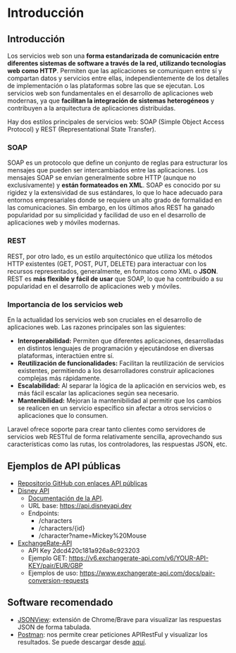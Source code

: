 # Introducción

## Introducción

Los servicios web son una **forma estandarizada de comunicación entre diferentes sistemas de software a través de la red, utilizando tecnologías web como HTTP**. Permiten que las aplicaciones se comuniquen entre sí y compartan datos y servicios entre ellas, independientemente de los detalles de implementación o las plataformas sobre las que se ejecutan. Los servicios web son fundamentales en el desarrollo de aplicaciones web modernas, ya que **facilitan la integración de sistemas heterogéneos** y contribuyen a la arquitectura de aplicaciones distribuidas.

Hay dos estilos principales de servicios web: SOAP (Simple Object Access Protocol) y REST (Representational State Transfer).

### SOAP

SOAP es un protocolo que define un conjunto de reglas para estructurar los mensajes que pueden ser intercambiados entre las aplicaciones. Los mensajes SOAP se envían generalmente sobre HTTP (aunque no exclusivamente) y **están formateados en XML**. SOAP es conocido por su rigidez y la extensividad de sus estándares, lo que lo hace adecuado para entornos empresariales donde se requiere un alto grado de formalidad en las comunicaciones. Sin embargo, en los últimos años REST ha ganado popularidad por su simplicidad y facilidad de uso en el desarrollo de aplicaciones web y móviles modernas.

### REST

REST, por otro lado, es un estilo arquitectónico que utiliza los métodos HTTP existentes (GET, POST, PUT, DELETE) para interactuar con los recursos representados, generalmente, en formatos como XML o **JSON**. REST es **más flexible y fácil de usar** que SOAP, lo que ha contribuido a su popularidad en el desarrollo de aplicaciones web y móviles.

### Importancia de los servicios web

En la actualidad los servicios web son cruciales en el desarrollo de aplicaciones web. Las razones principales son las siguientes:

* **Interoperabilidad:** Permiten que diferentes aplicaciones, desarrolladas en distintos lenguajes de programación y ejecutándose en diversas plataformas, interactúen entre sí.
* **Reutilización de funcionalidades:** Facilitan la reutilización de servicios existentes, permitiendo a los desarrolladores construir aplicaciones complejas más rápidamente.
* **Escalabilidad:** Al separar la lógica de la aplicación en servicios web, es más fácil escalar las aplicaciones según sea necesario.
* **Mantenibilidad:** Mejoran la mantenibilidad al permitir que los cambios se realicen en un servicio específico sin afectar a otros servicios o aplicaciones que lo consumen.

Laravel ofrece soporte para crear tanto clientes como servidores de servicios web RESTful de forma relativamente sencilla, aprovechando sus características como las rutas, los controladores, las respuestas JSON, etc.

## Ejemplos de API públicas

* [Repositorio GitHub con enlaces API públicas](https://github.com/public-apis/public-apis)
* [Disney API](https://disneyapi.dev)
  * [Documentación de la API](https://disneyapi.dev/docs).
  * URL base: https://api.disneyapi.dev
  * Endpoints:
    * /characters
    * /characters/{id}
    * /character?name=Mickey%20Mouse
* [ExchangeRate-API](https://app.exchangerate-api.com)
  * API Key 2dcd420c181a926a8c923203
  * Ejemplo GET: https://v6.exchangerate-api.com/v6/YOUR-API-KEY/pair/EUR/GBP
  * Ejemplos de uso: https://www.exchangerate-api.com/docs/pair-conversion-requests

## Software recomendado

* [JSONView](https://chrome.google.com/webstore/detail/jsonview/gmegofmjomhknnokphhckolhcffdaihd?hl=es): extensión de Chrome/Brave para visualizar las respuestas JSON de forma tabulada.
* [Postman](https://www.postman.com/): nos permite crear peticiones APIRestFul y visualizar los resultados. Se puede descargar desde [aquí](https://www.postman.com/downloads/).
